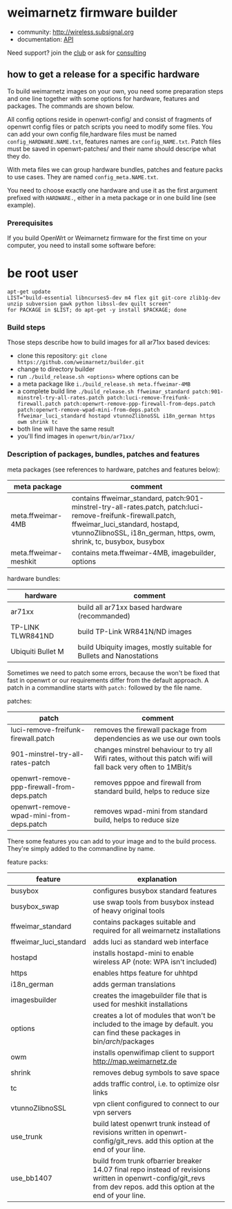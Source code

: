 weimarnetz firmware builder
===========================

* community: http://wireless.subsignal.org
* documentation: [API](http://wireless.subsignal.org/index.php?title=Firmware-Dokumentation_API)


Need support?
join the [club](http://www.weimarnetz.de) or ask for [consulting](http://bittorf-wireless.de)

how to get a release for a specific hardware
--------------------------------------------
To build weimarnetz images on your own, you need some preparation steps and one line together with some options for hardware, features and packages. The commands are shown below.

All config options reside in openwrt-config/ and consist of fragments of openwrt config files or patch scripts you need to modify some files. You can add your own config file,hardware files must be named ```config_HARDWARE.NAME.txt```, features names are ```config_NAME.txt```.
Patch files must be saved in openwrt-patches/ and their name should descripe what they do.

With meta files we can group hardware bundles, patches and feature packs to use cases. They are named ```config_meta.NAME.txt```.

You need to choose exactly one hardware and use it as the first argument prefixed with ```HARDWARE.```, either in a meta package or in one build line (see example).

### Prerequisites

If you build OpenWrt or Weimarnetz firmware for the first time on your computer, you need to install some software before: 
	
  # be root user
	apt-get update
	LIST="build-essential libncurses5-dev m4 flex git git-core zlib1g-dev unzip subversion gawk python libssl-dev quilt screen"
	for PACKAGE in $LIST; do apt-get -y install $PACKAGE; done

### Build steps

Those steps describe how to build images for all ar71xx based devices:

* clone this repository: ```git clone https://github.com/weimarnetz/builder.git```
* change to directory builder
* run ```./build_release.sh <options>``` where options can be
 * a meta package like ```i./build_release.sh meta.ffweimar-4MB```
 * a complete build line ```./build_release.sh ffweimar_standard patch:901-minstrel-try-all-rates.patch patch:luci-remove-freifunk-firewall.patch patch:openwrt-remove-ppp-firewall-from-deps.patch patch:openwrt-remove-wpad-mini-from-deps.patch ffweimar_luci_standard hostapd vtunnoZlibnoSSL i18n_german https owm shrink tc```
* both line will have the same result
* you'll find images in ```openwrt/bin/ar71xx/```

### Description of packages, bundles, patches and features

meta packages (see references to hardware, patches and features below):

meta package | comment
------------ | -------
meta.ffweimar-4MB | contains ffweimar_standard, patch:901-minstrel-try-all-rates.patch, patch:luci-remove-freifunk-firewall.patch, ffweimar_luci_standard, hostapd, vtunnoZlibnoSSL, i18n_german, https, owm, shrink, tc, busybox, busybox
meta.ffweimar-meshkit | contains meta.ffweimar-4MB, imagebuilder, options

hardware bundles:

hardware | comment
-------- | -------
ar71xx | build all ar71xx based hardware (recommanded)
TP-LINK TLWR841ND | build TP-Link WR841N/ND images
Ubiquiti Bullet M | build Ubiquity images, mostly suitable for Bullets and Nanostations

Sometimes we need to patch some errors, because the won't be fixed that fast in openwrt or our requirements differ from the default approach. A patch in a commandline starts with ```patch:``` followed by the file name.

patches:

patch | comment
----- | -------
luci-remove-freifunk-firewall.patch | removes the firewall package from dependencies as we use our own tools
901-minstrel-try-all-rates-patch | changes minstrel behaviour to try all Wifi rates, without this patch wifi will fall back very often to 1MBit/s
openwrt-remove-ppp-firewall-from-deps.patch | removes pppoe and firewall from standard build, helps to reduce size
openwrt-remove-wpad-mini-from-deps.patch | removes wpad-mini from standard build, helps to reduce size

There some features you can add to your image and to the build process. They're simply added to the commandline by name.

feature packs:

feature | explanation
------- | -----------
busybox | configures busybox standard features
busybox_swap | use swap tools from busybox instead of heavy original tools
ffweimar_standard | contains packages suitable and required for all weimarnetz installations
ffweimar_luci_standard | adds luci as standard web interface
hostapd | installs hostapd-mini to enable wireless AP (note: WPA isn't included)
https | enables https feature for uhhtpd
i18n_german | adds german translations
imagesbuilder | creates the imagebuilder file that is used for meshkit installations
options | creates a lot of modules that won't be included to the image by default. you can find these packages in bin/_arch_/packages
owm | installs openwifimap client to support http://map.weimarnetz.de
shrink | removes debug symbols to save space
tc | adds traffic control, i.e. to optimize olsr links
vtunnoZlibnoSSL | vpn client configured to connect to our vpn servers
use_trunk | build latest openwrt trunk instead of revisions written in openwrt-config/git_revs. add this option at the end of your line.
use_bb1407 | build from trunk ofbarrier breaker 14.07 final repo instead of revisions written in openwrt-config/git_revs from dev repos. add this option at the end of your line.

